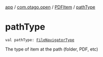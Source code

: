 [app](../../index.md) / [com.otago.open](../index.md) / [PDFItem](index.md) / [pathType](./path-type.md)

# pathType

`val pathType: `[`FileNavigatorType`](../-file-navigator-type/index.md)

The type of item at the path (folder, PDF, etc)

